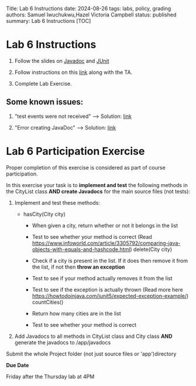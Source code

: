 Title: Lab 6 Instructions
date: 2024-08-26
tags: labs, policy, grading
authors: Samuel Iwuchukwu,Hazel Victoria Campbell
status: published
summary: Lab 6 Instructions
[TOC]

# Lab 6 Instructions

1. Follow the slides on [Javadoc]({attach}slides/Javadoc.pdf) and [JUnit]({attach}slides/JUnit.pdf)

2. Follow instructions on this [link]({attach}slides/Lab_6_Instructions_F24_updated.pdf) along with the TA.

3. Complete Lab Exercise.  



## Some known issues:

1. "test events were not received" --> Solution: [link](https://stackoverflow.com/a/73009440/1496554)

2. "Error creating JavaDoc" --> Solution: [link](https://stackoverflow.com/a/73102343/1496554)


# Lab 6 Participation Exercise

Proper completion of this exercise is considered as part of course participation.

In this exercise your task is to **implement and test** the following methods in the CityList class **AND create Javadocs** for the main source files (not tests):

1) Implement and test these methods:
    - hasCity(City city)
        - When given a city, return whether or not it belongs in the list

        - Test to see whether your method is correct (Read https://www.infoworld.com/article/3305792/comparing-java-objects-with-equals-and-hashcode.html) delete(City city)

        - Check if a city is present in the list. If it does then remove it from the list, if not then **throw an exception**

        - Test to see if your method actually removes it from the list

        - Test to see if the exception is actually thrown (Read more here https://howtodoinjava.com/junit5/expected-exception-example/) countCities()

        - Return how many cities are in the list

        -  Test to see whether your method is correct
        
2) Add Javadocs to all methods in CityList class and City class **AND** generate the javadocs to <project-name>/app/javadocs

Submit the whole Project folder (not just source files or 'app')directory

**Due Date**

Friday after the Thursday lab at 4PM